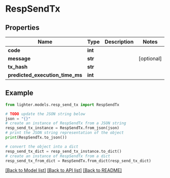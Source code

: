 # RespSendTx


## Properties

Name | Type | Description | Notes
------------ | ------------- | ------------- | -------------
**code** | **int** |  | 
**message** | **str** |  | [optional] 
**tx_hash** | **str** |  | 
**predicted_execution_time_ms** | **int** |  | 

## Example

```python
from lighter.models.resp_send_tx import RespSendTx

# TODO update the JSON string below
json = "{}"
# create an instance of RespSendTx from a JSON string
resp_send_tx_instance = RespSendTx.from_json(json)
# print the JSON string representation of the object
print(RespSendTx.to_json())

# convert the object into a dict
resp_send_tx_dict = resp_send_tx_instance.to_dict()
# create an instance of RespSendTx from a dict
resp_send_tx_from_dict = RespSendTx.from_dict(resp_send_tx_dict)
```
[[Back to Model list]](../README.md#documentation-for-models) [[Back to API list]](../README.md#documentation-for-api-endpoints) [[Back to README]](../README.md)


